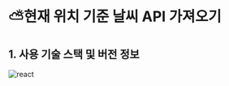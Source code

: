 # ⛅현재 위치 기준 날씨 API 가져오기


## 1. 사용 기술 스택 및 버전 정보
![react](https://img.shields.io/badge/React-20232A?style=for-the-badge&logo=react&logoColor=61DAFB)
